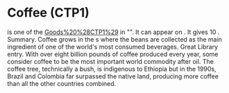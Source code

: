 # Coffee (CTP1)

 is one of the [Goods%20%28CTP1%29](goods) in "". It can appear on . It gives 10 .
Summary.
Coffee grows in the s where the beans are collected as the main ingredient of one of the world's most consumed beverages.
Great Library entry.
With over eight billion pounds of coffee produced every year, some consider coffee to be the most important world commodity after oil. The coffee tree, technically a bush, is indigenous to Ethiopia but in the 1990s, Brazil and Colombia far surpassed the native land, producing more coffee than all the other countries combined.